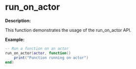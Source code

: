 # run_on_actor

**Description:**

This function demonstrates the usage of the run_on_actor API.

**Example:**

```lua
-- Run a function on an actor
run_on_actor(actor, function()
    print("Function running on actor")
end)
```
